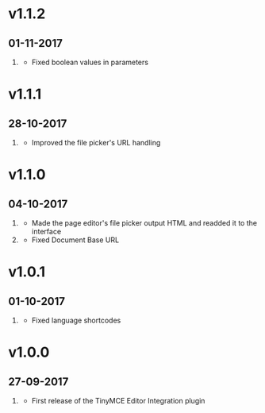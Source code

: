 # v1.1.2
##  01-11-2017

1. [](#bugfix)
    * Fixed boolean values in parameters

# v1.1.1
##  28-10-2017

1. [](#improved)
    * Improved the file picker's URL handling

# v1.1.0
##  04-10-2017

1. [](#new)
    * Made the page editor's file picker output HTML and readded it to the interface
2. [](#bugfix)
    * Fixed Document Base URL

# v1.0.1
##  01-10-2017

1. [](#improved)
    * Fixed language shortcodes

# v1.0.0
##  27-09-2017

1. [](#new)
    * First release of the TinyMCE Editor Integration plugin
